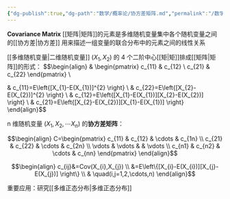 ```yaml
---
{"dg-publish":true,"dg-path":"数学/概率论/协方差矩阵.md","permalink":"/数学/概率论/协方差矩阵/","dgPassFrontmatter":true,"noteIcon":"","created":"2024-05-21T15:20:28.019+08:00","updated":"2024-06-14T20:40:32.605+08:00"}
---
```


**Covariance Matrix**
[[矩阵\|矩阵]]的元素是多维随机变量集中各个随机变量之间的[[协方差\|协方差]]
用来描述一组变量的联合分布中的元素之间的线性关系


[[多维随机变量\|二维随机变量]] $(X_{1},X_{2})$ 的 4 个二阶中心[[矩\|矩]]排成[[矩阵\|矩阵]]的形式：
$$\begin{align}
 & \begin{pmatrix}
c_{11} & c_{12} \\
c_{21} & c_{22}
\end{pmatrix} \\

 & c_{11}=E\left\{[X_{1}-E(X_{1})]^{2} \right\} \\
& c_{22}=E\left\{[X_{2}-E(X_{2})]^{2} \right\}  \\
 & c_{12}=E\left\{[X_{1}-E(X_{1})][X_{2}-E(X_{2})] \right\} \\
 & c_{21}=E\left\{[X_{2}-E(X_{2})][X_{1}-E(X_{1})] \right\}
\end{align}$$

n 维随机变量 $(X_{1},X_{2},\cdots X_{n})$ 的**协方差矩阵**：


$$\begin{align}
C=\begin{pmatrix}
c_{11} & c_{12} & \cdots & c_{1n} \\
c_{21} & c_{22}  & \cdots  &  c_{2n} \\
\vdots  & \vdots  &  & \vdots \\
c_{n1} & c_{n2}  & \cdots & c_{nn}
\end{pmatrix}
\end{align}$$

$$\begin{align}
c_{ij}&=Cov(X_{i},X_{j}) \\
&=E\left\{[X_{i}-E(X_{i})][X_{j}-E(X_{j})] \right\} \\
 &  \quad(i,j=1,2,\cdots,n)
\end{align}$$


重要应用：研究[[多维正态分布\|多维正态分布]]

